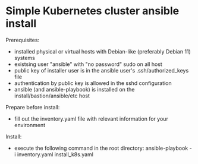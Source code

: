 # Simple Kubernetes cluster ansible install

Prerequisites:
- installed physical or virtual hosts with Debian-like (preferably Debian 11) systems
- existsing user "ansible" with "no password" sudo on all host
- public key of installer user is in the ansible user's .ssh/authorized_keys file
- authentication by public key is allowed in the sshd configuration
- ansible (and ansible-playbook) is installed on the install/bastion/ansible/etc host


Prepare before install:
- fill out the inventory.yaml file with relevant information for your environment

Install:
- execute the following command in the root directory:
ansible-playbook -i inventory.yaml install_k8s.yaml
